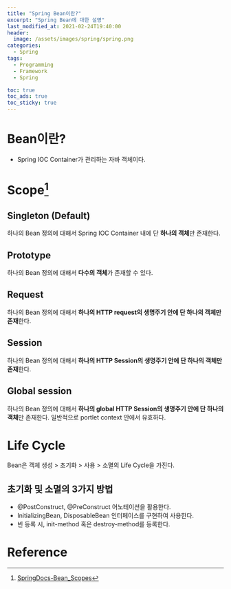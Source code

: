 ```yaml
---
title: "Spring Bean이란?"
excerpt: "Spring Bean에 대한 설명"
last_modified_at: 2021-02-24T19:40:00
header:
  image: /assets/images/spring/spring.png
categories:
  - Spring
tags:
  - Programming
  - Framework
  - Spring

toc: true
toc_ads: true
toc_sticky: true
---
```

# Bean이란?
- Spring IOC Container가 관리하는 자바 객체이다.

# Scope[^Scope]
## Singleton (Default)
하나의 Bean 정의에 대해서 Spring IOC Container 내에 단 <b>하나의 객체</b>만 존재한다.

## Prototype
하나의 Bean 정의에 대해서 <b>다수의 객체</b>가 존재할 수 있다.

## Request
하나의 Bean 정의에 대해서 <b>하나의 HTTP request의 생명주기 안에 단 하나의 객체만 존재</b>한다.

## Session
하나의 Bean 정의에 대해서 <b>하나의 HTTP Session의 생명주기 안에 단 하나의 객체만 존재</b>한다.

## Global session
하나의 Bean 정의에 대해서 <b>하나의 global HTTP Session의 생명주기 안에 단 하나의 객체</b>만 존재한다. 일반적으로 portlet context 안에서 유효하다.

# Life Cycle
Bean은 객체 생성 > 초기화 > 사용 > 소멸의 Life Cycle을 가진다.

## 초기화 및 소멸의 3가지 방법
- @PostConstruct, @PreConstruct 어노테이션을 활용한다.
- InitializingBean, DisposableBean 인터페이스를 구현하여 사용한다.
- 빈 등록 시, init-method 혹은 destroy-method를 등록한다.

# Reference
[^Scope]: [SpringDocs-Bean_Scopes](https://docs.spring.io/spring-framework/docs/5.0.0.M5/spring-framework-reference/html/beans.html#beans-factory-scopes)
